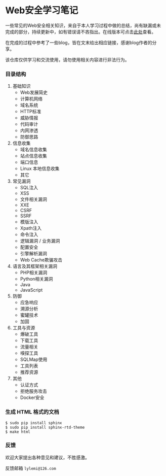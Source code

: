 # Web安全学习笔记

一些常见的Web安全相关知识，来自于本人学习过程中做的总结，尚有缺漏或未完成的部分，持续更新中，如有错误请不吝指出。在线版本可点击[此处](https://websec.readthedocs.io)查看。

在完成的过程中参考了一些blog，皆在文末给出相应链接，感谢blog作者的分享。

该仓库仅供学习和交流使用，请勿使用相关内容进行非法行为。

### 目录结构

1. 基础知识
    - Web发展简史
    - 计算机网络
    - 域名系统
    - HTTP标准
    - 威胁情报
    - 代码审计
    - 内网渗透
    - 防御思路
2. 信息收集
    - 域名信息收集
    - 站点信息收集
    - 端口信息
    - Linux 本地信息收集
    - 其它
3. 常见漏洞
    - SQL注入
    - XSS
    - 文件相关漏洞
    - XXE
    - CSRF
    - SSRF
    - 模版注入
    - Xpath注入
    - 命令注入
    - 逻辑漏洞 / 业务漏洞
    - 配置安全
    - 引擎解析漏洞
    - Web Cache欺骗攻击
4. 语言及其框架相关漏洞
    - PHP相关漏洞
    - Python相关漏洞
    - Java
    - JavaScript
5. 防御
    - 应急响应
    - 溯源分析
    - 蜜罐技术
    - 加固
6. 工具与资源
    - 爆破工具
    - 下载工具
    - 流量相关
    - 嗅探工具
    - SQLMap使用
    - 工具列表
    - 推荐资源
7. 其他
    - 认证方式
    - 拒绝服务攻击
    - Docker安全

### 生成 HTML 格式的文档

```shell
$ sudo pip install sphinx
$ sudo pip install sphinx-rtd-theme
$ make html
```

### 反馈

欢迎大家提出各种意见和建议，不胜感激。

反馈邮箱 ``lylemi@126.com``
